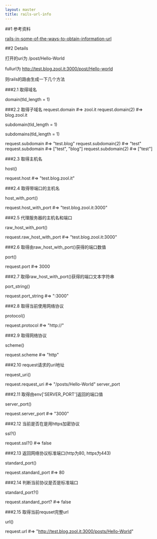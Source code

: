 ```yaml
---
layout: master
title: rails-url-info
---
```


##1 参考资料

[rails-in-some-of-the-ways-to-obtain-information-url](http://zool.me/rails/rails-in-some-of-the-ways-to-obtain-information-url/)

##2 Details 


打开的uri为 /post/Hello-World

fullurl为 http://test.blog.zool.it:3000/post/Hello-world

则rails的路由生成一下几个方法

###2.1 取得域名

domain(tld_length = 1)

###2.2 取得子域名
request.domain #=>  zool.it request.domain(2) #=> blog.zool.it 

subdomain(tld_length = 1)

subdomains(tld_length = 1)


request.subdomain #=>  "test.blog" request.subdomain(2) #=> "test" request.subdomain #=>  ["test", "blog"] request.subdomain(2) #=> ["test"] 

###2.3 取得主机名

host()


request.host #=> "test.blog.zool.it" 

###2.4 取得带端口的主机名

host_with_port()

request.host_with_port #=> "test.blog.zool.it:3000" 

###2.5 代理服务器的主机名和端口

raw_host_with_port()

request.raw_host_with_port #=> "test.blog.zool.it:3000" 

###2.6 取得由raw_host_with_port()获得的端口数值

port()

request.port #=> 3000 

###2.7 取得raw_host_with_port()获得的端口文本字符串

port_string()

request.port_string #=> ":3000" 

###2.8 取得当前使用网络协议

protocol()

request.protocol #=> "http://" 

###2.9 取得网络协议

scheme()

request.scheme #=> "http" 

###2.10 request请求的uri地址

request_uri()

request.request_uri #=> "/posts/Hello-World" 
server_port

###2.11 取得由env['SERVER_PORT']返回的端口值

server_port()

request.server_port #=> "3000" 

###2.12 当前是否在是用https加密协议

ssl?()

request.ssl?() #=> false 

###2.13 返回网络协议标准端口(http为80, https为443)

standard_port()

request.standard_port #=> 80 

###2.14 判断当前协议是否是标准端口

standard_port?()

request.standard_port? #=> false 

###2.15 取得当前requset完整url

url()

request.url #=> "http://test.blog.zool.it:3000/posts/Hello-World"


